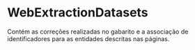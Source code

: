 # WebExtractionDatasets
Contém as correções realizadas no gabarito e a associação de identificadores para as entidades descritas nas páginas.
